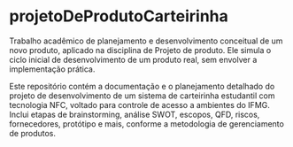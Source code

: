 # projetoDeProdutoCarteirinha
Trabalho acadêmico de planejamento e desenvolvimento conceitual de um novo produto, aplicado na disciplina de Projeto de produto. Ele simula o ciclo inicial de desenvolvimento de um produto real, sem envolver a implementação prática.

Este repositório contém a documentação e o planejamento detalhado do projeto de desenvolvimento de um sistema de carteirinha estudantil com tecnologia NFC, voltado para controle de acesso a ambientes do IFMG. Inclui etapas de brainstorming, análise SWOT, escopos, QFD, riscos, fornecedores, protótipo e mais, conforme a metodologia de gerenciamento de produtos.
